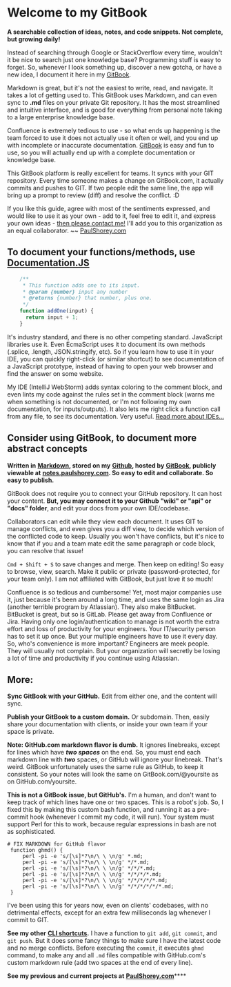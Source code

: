 # Welcome to my GitBook

**A searchable collection of ideas, notes, and code snippets. Not complete, but growing daily!**

Instead of searching through Google or StackOverflow every time, wouldn't it be nice to search just one knowledge base? Programming stuff is easy to forget. So, whenever I look something up, discover a new gotcha, or have a new idea, I document it here in my [GitBook](https://gitbook.com). 

Markdown is great, but it's not the easiest to write, read, and navigate. It takes a lot of getting used to. This GitBook uses Markdown, and can even sync to **.md** files on your private Git repository. It has the most streamlined and intuitive interface, and is good for everything from personal note taking to a large enterprise knowledge base. 

Confluence is extremely tedious to use - so what ends up happening is the team forced to use it does not actually use it often or well, and you end up with incomplete or inaccurate documentation. [GitBook](https://gitbook.com) is easy and fun to use, so you will actually end up with a complete documentation or knowledge base.

This GitBook platform is really excellent for teams. It syncs with your GIT repository. Every time someone makes a change on GitBook.com, it actually commits and pushes to GIT. If two people edit the same line, the app will bring up a prompt to review \(diff\) and resolve the conflict. :D

If you like this guide, agree with most of the sentiments expressed, and would like to use it as your own - add to it, feel free to edit it, and express your own ideas - [then please contact me!](http://paulshorey.com#contact) I'll add you to this organization as an equal collaborator. ~~ [PaulShorey.com](http://paulshorey.com)

## To document your functions/methods, use [Documentation.JS](https://github.com/documentationjs/documentation/blob/master/docs/GETTING_STARTED.md)

```javascript
    /**  
     * This function adds one to its input.  
     * @param {number} input any number  
     * @returns {number} that number, plus one.  
     */  
    function addOne(input) {  
      return input + 1;  
    }
```

It's industry standard, and there is no other competing standard. JavaScript libraries use it. Even EcmaScript uses it to document its own methods \(.splice, .length, JSON.stringify, etc\). So if you learn how to use it in your IDE, you can quickly right-click \(or similar shortcut\) to see documentation of a JavaScript prototype, instead of having to open your web browser and find the answer on some website.

My IDE \(IntelliJ WebStorm\) adds syntax coloring to the comment block, and even lints my code against the rules set in the comment block \(warns me when something is not documented, or I'm not following my own documentation, for inputs/outputs\). It also lets me right click a function call from any file, to see its documentation. Very useful. [Read more about IDEs...](general-programming/ide-1/)

## Consider using GitBook, to document more abstract concepts

**Written in** [**Markdown**](https://dillinger.io/)**, stored on my** [**Github**](https://github.com/paulshorey/notes)**, hosted by** [**GitBook**](https://www.gitbook.com/)**, publicly viewable at** [**notes.paulshorey.com**](https://notes.paulshorey.com)**. So easy to edit and collaborate. So easy to publish.**

GitBook does not require you to connect your GitHub repository. It can host your content. **But, you may connect it to your Github "wiki" or "api" or "docs" folder**, and edit your docs from your own IDE/codebase.

Collaborators can edit while they view each document. It uses GIT to manage conflicts, and even gives you a diff view, to decide which version of the conflicted code to keep. Usually you won't have conflicts, but it's nice to know that if you and a team mate edit the same paragraph or code block, you can resolve that issue! 

`Cmd + Shift + S` to save changes and merge. Then keep on editing!  So easy to browse, view, search. Make it public or private \(password-protected, for your team only\). I am not affiliated with GitBook, but just love it so much! 

Confluence is so tedious and cumbersome! Yet, most major companies use it, just because it's been around a long time, and uses the same login as Jira \(another terrible program by Atlassian\). They also make BitBucket. BitBucket is great, but so is GitLab. Please get away from Confluence or Jira. Having only one login/authentication to manage is not worth the extra effort and loss of productivity for your engineers. Your IT/security person has to set it up once. But your multiple engineers have to use it every day. So, who's convenience is more important? Engineers are meek people. They will usually not complain. But your organization will secretly be losing a lot of time and productivity if you continue using Atlassian.

## More:

**Sync GitBook with your GitHub.** Edit from either one, and the content will sync.

**Publish your GitBook to a custom domain.** Or subdomain. Then, easily share your documentation with clients, or inside your own team if your space is private.

**Note: GitHub.com markdown flavor is dumb.** It ignores linebreaks, except for lines which have _**two spaces**_ on the end. So, you must end each markdown line with _**two**_ spaces, or GitHub will ignore your linebreak. That's weird. GitBook unfortunately uses the same rule as GitHub, to keep it consistent. So your notes will look the same on GitBook.com/@yoursite as on GitHub.com/yoursite. 

**This is not a GitBook issue, but GitHub's.** I'm a human, and don't want to keep track of which lines have one or two spaces. This is a robot's job. So, I fixed this by making this custom bash function, and running it as a pre-commit hook \(whenever I commit my code, it will run\). Your system must support Perl for this to work, because regular expressions in bash are not as sophisticated.

```text
# FIX MARKDOWN for GitHub flavor  
 function ghmd() {  
     perl -pi -e 's/[\s]*?\n/\ \ \n/g' *.md;  
     perl -pi -e 's/[\s]*?\n/\ \ \n/g' */*.md;  
     perl -pi -e 's/[\s]*?\n/\ \ \n/g' */*/*.md;  
     perl -pi -e 's/[\s]*?\n/\ \ \n/g' */*/*/*.md;  
     perl -pi -e 's/[\s]*?\n/\ \ \n/g' */*/*/*/*.md;  
     perl -pi -e 's/[\s]*?\n/\ \ \n/g' */*/*/*/*/*.md;  
 }
```

I've been using this for years now, even on clients' codebases, with no detrimental effects, except for an extra few milliseconds lag whenever I commit to GIT.

**See my other** [**CLI shortcuts**](http://paulshorey.com/files/.aliases.sh)**.** I have a function to `git add`, `git commit`, and `git push`. But it does some fancy things to make sure I have the latest code and no merge conflicts. Before executing the `commit`, it executes `ghmd` command, to make any and all `.md` files compatible with GitHub.com's custom markdown rule \(add two spaces at the end of every line\).

**See my previous and current projects at** [**PaulShorey.com**](http://PaulShorey.com)\*\*\*\*


